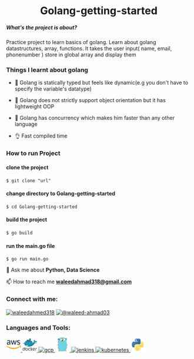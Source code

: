 <h1 align="center">Golang-getting-started</h1>

<h5>What's the project is about?</h5>
Practice project to learn basics of golang. Learn about golang datastructures, array, functions.
It takes the user input( name, email, phonenumber ) store in global array and display them

<h3>Things I learnt about golang</h3>

- 🌱 Golang is statically typed but feels like dynamic(e.g you don't have to specify the variable's datatype)

- 👯 Golang does not strictly support object orientation but it has lightweight OOP

- 🤝 Golang has concurrency which makes him faster than any other language

- 👌 Fast compiled time

<h3> How to run Project </h3>

#### clone the project
 ```
 $ git clone "url"
 ```
#### change directory to Golang-getting-started 
```
$ cd Golang-getting-started
```
#### build the project
```
$ go build
```
#### run the main.go file 
```
$ go run main.go
```

 💬 Ask me about **Python, Data Science**

 📫 How to reach me **waleedahmad318@gmail.com**

<h3 align="left">Connect with me:</h3>
<p align="left">
<a href="https://twitter.com/waleedahmed318" target="blank"><img align="center" src="https://raw.githubusercontent.com/rahuldkjain/github-profile-readme-generator/master/src/images/icons/Social/twitter.svg" alt="waleedahmed318" height="30" width="40" /></a>
<a href="https://linkedin.com/in/@waleed-ahmad03" target="blank"><img align="center" src="https://raw.githubusercontent.com/rahuldkjain/github-profile-readme-generator/master/src/images/icons/Social/linked-in-alt.svg" alt="@waleed-ahmad03" height="30" width="40" /></a>
</p>

<h3 align="left">Languages and Tools:</h3>
<p align="left"> <a href="https://aws.amazon.com" target="_blank" rel="noreferrer"> <img src="https://raw.githubusercontent.com/devicons/devicon/master/icons/amazonwebservices/amazonwebservices-original-wordmark.svg" alt="aws" width="40" height="40"/> </a> <a href="https://www.docker.com/" target="_blank" rel="noreferrer"> <img src="https://raw.githubusercontent.com/devicons/devicon/master/icons/docker/docker-original-wordmark.svg" alt="docker" width="40" height="40"/> </a> <a href="https://cloud.google.com" target="_blank" rel="noreferrer"> <img src="https://www.vectorlogo.zone/logos/google_cloud/google_cloud-icon.svg" alt="gcp" width="40" height="40"/> </a> <a href="https://golang.org" target="_blank" rel="noreferrer"> <img src="https://raw.githubusercontent.com/devicons/devicon/master/icons/go/go-original.svg" alt="go" width="40" height="40"/> </a> <a href="https://www.jenkins.io" target="_blank" rel="noreferrer"> <img src="https://www.vectorlogo.zone/logos/jenkins/jenkins-icon.svg" alt="jenkins" width="40" height="40"/> </a> <a href="https://kubernetes.io" target="_blank" rel="noreferrer"> <img src="https://www.vectorlogo.zone/logos/kubernetes/kubernetes-icon.svg" alt="kubernetes" width="40" height="40"/> </a> <a href="https://www.python.org" target="_blank" rel="noreferrer"> <img src="https://raw.githubusercontent.com/devicons/devicon/master/icons/python/python-original.svg" alt="python" width="40" height="40"/> </a> </p>
